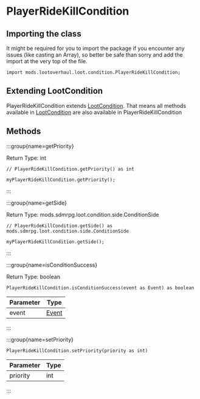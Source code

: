 # PlayerRideKillCondition

## Importing the class

It might be required for you to import the package if you encounter any issues (like casting an Array), so better be safe than sorry and add the import at the very top of the file.
```zenscript
import mods.lootoverhaul.loot.condition.PlayerRideKillCondition;
```


## Extending LootCondition

PlayerRideKillCondition extends [LootCondition](/mods/lootoverhaul/loot/condition/basic/LootCondition). That means all methods available in [LootCondition](/mods/lootoverhaul/loot/condition/basic/LootCondition) are also available in PlayerRideKillCondition

## Methods

:::group{name=getPriority}

Return Type: int

```zenscript
// PlayerRideKillCondition.getPriority() as int

myPlayerRideKillCondition.getPriority();
```

:::

:::group{name=getSide}

Return Type: mods.sdmrpg.loot.condition.side.ConditionSide

```zenscript
// PlayerRideKillCondition.getSide() as mods.sdmrpg.loot.condition.side.ConditionSide

myPlayerRideKillCondition.getSide();
```

:::

:::group{name=isConditionSuccess}

Return Type: boolean

```zenscript
PlayerRideKillCondition.isConditionSuccess(event as Event) as boolean
```

| Parameter |              Type               |
|-----------|---------------------------------|
| event     | [Event](/forge/api/event/Event) |


:::

:::group{name=setPriority}

```zenscript
PlayerRideKillCondition.setPriority(priority as int)
```

| Parameter | Type |
|-----------|------|
| priority  | int  |


:::


